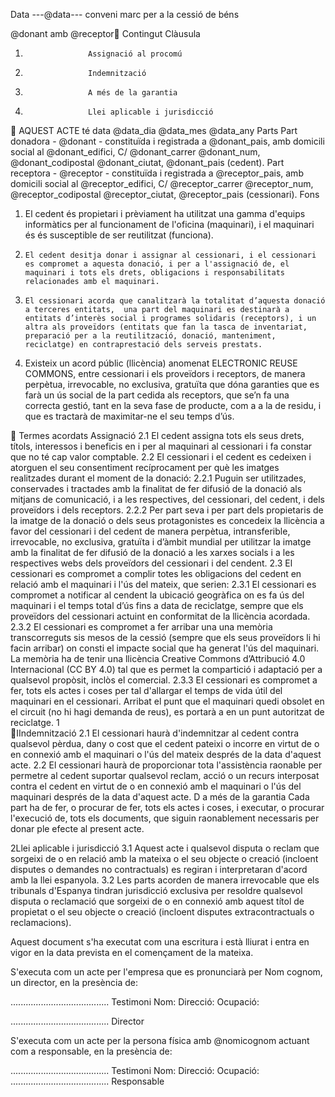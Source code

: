 
 
Data
---@data---
conveni marc per a la cessió de béns

@donant
amb
@receptor
Contingut
Clàusula
1.                   Assignació al procomú              
2.                   Indemnització              
3.                   A més de la garantia              
4.                   Llei aplicable i jurisdicció                   

 

AQUEST ACTE té data @data_dia @data_mes @data_any
Parts
Part donadora - @donant - constituïda i registrada a @donant_pais, amb domicili social al @donant_edifici, C/ @donant_carrer @donant_num, @donant_codipostal @donant_ciutat, @donant_pais (cedent).
Part receptora - @receptor - constituïda i registrada a @receptor_pais, amb domicili social al @receptor_edifici, C/ @receptor_carrer @receptor_num, @receptor_codipostal @receptor_ciutat, @receptor_pais (cessionari).
Fons
1.    El cedent és propietari i prèviament ha utilitzat una gamma d'equips informàtics per al funcionament de l'oficina (maquinari),  i el maquinari és és susceptible de ser reutilitzat (funciona).
2.     El cedent desitja donar i assignar al cessionari, i el cessionari es compromet a aquesta donació, i per a l'assignació de, el maquinari i tots els drets, obligacions i responsabilitats relacionades amb el maquinari.
3.     El cessionari acorda que canalitzarà la totalitat d’aquesta donació a terceres entitats,  una part del maquinari es destinarà a entitats d’interès social i programes solidaris (receptors), i un altra als proveïdors (entitats que fan la tasca de inventariat, preparació per a la reutilització, donació, manteniment, reciclatge) en contraprestació dels serveis prestats. 
4.    Existeix un acord públic (llicència) anomenat ELECTRONIC REUSE COMMONS, entre cessionari i els proveïdors i receptors, de manera perpètua, irrevocable, no exclusiva, gratuïta que dóna garanties que es farà un ús social de la part cedida als receptors, que se’n fa una correcta gestió, tant en la seva fase de producte, com a a la de residu, i que es tractarà de maximitar-ne el seu temps d’ús.






Termes acordats
                 Assignació
2.1     El cedent assigna tots els seus drets, títols, interessos i beneficis en i per al maquinari al cessionari i fa constar que no té cap valor comptable.
2.2    El cessionari i el cedent es cedeixen i atorguen el seu consentiment recíprocament per què les imatges realitzades durant el moment de la donació:
2.2.1    Puguin ser utilitzades, conservades i tractades amb la finalitat de fer difusió de la donació als mitjans de comunicació, i a les respectives, del cessionari, del cedent, i dels proveïdors i dels receptors. 
2.2.2    Per part seva i per part dels propietaris de la imatge de la donació o dels seus protagonistes es concedeix la llicència a favor del cessionari i del cedent de manera perpètua, intransferible, irrevocable, no exclusiva, gratuïta i d’àmbit mundial per utilitzar la imatge amb la finalitat de fer difusió de la donació a les xarxes socials i a les respectives webs dels proveïdors del cessionari i del cendent.
2.3    El cessionari es compromet a complir totes les obligacions del cedent en relació amb el maquinari i l'ús del mateix, que serien: 
2.3.1    El cessionari es compromet a notificar al cendent la ubicació geogràfica on es fa ús del maquinari i el temps total d’ús fins a data de reciclatge, sempre que els proveïdors del cessionari actuint en conformitat de la llicència acordada. 
2.3.2    El cessionari es compromet a fer arribar una una memòria transcorreguts sis mesos de la cessió (sempre que els seus proveïdors li hi facin arribar) on consti el impacte social que ha generat l'ús del maquinari. La memòria ha de tenir una llicència Creative Commons d’Attribució 4.0 Internacional (CC BY 4.0) tal que es permet la compartició i adaptació per a qualsevol propòsit, inclòs el comercial. 
2.3.3    El cessionari es compromet a fer, tots els actes i coses per tal d'allargar el temps de vida útil del maquinari en el cessionari. Arribat el punt que el maquinari quedi obsolet en el circuit (no hi hagi demanda de reus), es portarà a en un punt autoritzat de reciclatge.
1    

IIndemnització
2.1    El cessionari haurà d'indemnitzar al cedent contra qualsevol pèrdua, dany o cost que el cedent pateixi o incorre en virtut de o en connexió amb el maquinari o l'ús del mateix després de la data d'aquest acte.
2.2    El cessionari haurà de proporcionar tota l'assistència raonable per permetre al cedent suportar qualsevol reclam, acció o un recurs interposat contra el cedent en virtut de o en connexió amb el maquinari o l'ús del maquinari després de la data d'aquest acte.
D a més de la garantia
Cada part ha de fer, o procurar de fer, tots els actes i coses, i executar, o procurar l'execució de, tots els documents, que siguin raonablement necessaris per donar ple efecte al present acte.

2Llei aplicable i jurisdicció
3.1    Aquest acte i qualsevol disputa o reclam que sorgeixi de o en relació amb la mateixa o el seu objecte o creació (incloent disputes o demandes no contractuals) es regiran i interpretaran d'acord amb la llei espanyola.
3.2    Les parts acorden de manera irrevocable que els tribunals d'Espanya tindran jurisdicció exclusiva per resoldre qualsevol disputa o reclamació que sorgeixi de o en connexió amb aquest títol de propietat o el seu objecte o creació (incloent disputes extracontractuals o reclamacions).
 
Aquest document s'ha executat com una escritura i està lliurat i entra en vigor en la data prevista en el començament de la mateixa.

 



S'executa com un acte per l'empresa que es pronunciarà per Nom cognom, un director, en la presència de:
 
 
.......................................
Testimoni
Nom: 
Direcció:
Ocupació:



.......................................
Director
 
 
 
S'executa com un acte per la persona física amb @nomicognom  actuant com a responsable, en la presència de:
 
 
.......................................
Testimoni
Nom: 
Direcció:
Ocupació: 
.......................................
Responsable
 
